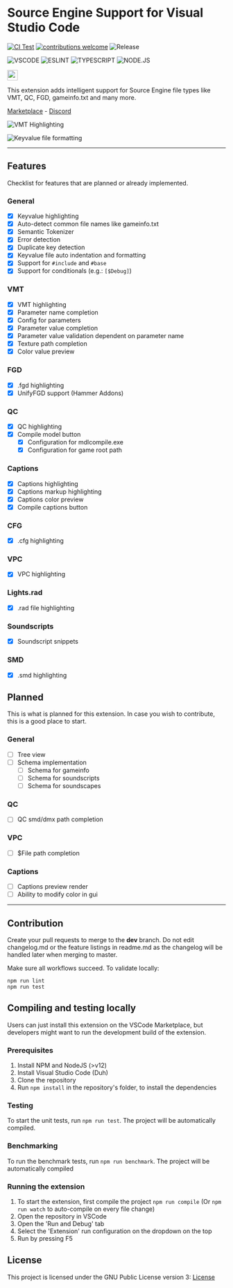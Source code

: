 # Source Engine Support for Visual Studio Code

[![CI Test](https://github.com/StefanH-AT/Source-Engine-VSCode-Extension/actions/workflows/test.yml/badge.svg)](https://github.com/StefanH-AT/Source-Engine-VSCode-Extension/actions/workflows/test.yml)
[![contributions welcome](https://img.shields.io/badge/contributions-welcome-brightgreen.svg?style=flat)](https://github.com/dwyl/esta/issues)
![Release](https://img.shields.io/github/release/StefanH-AT/Source-Engine-VSCode-Extension.svg)

![VSCODE](https://img.shields.io/badge/Visual_Studio_Code-0078D4?style=&logo=visual%20studio%20code&logoColor=white)
![ESLINT](https://img.shields.io/badge/eslint-3A33D1?style=flat&logo=eslint&logoColor=white)
![TYPESCRIPT](https://img.shields.io/badge/TypeScript-007ACC?style=flat&logo=typescript&logoColor=white)
![NODE.JS](https://img.shields.io/badge/Node.js-43853D?style=flat&logo=node.js&logoColor=white)

<a href="https://github.com/StefanH-AT/Source-Engine-VSCode-Extension/graphs/contributors">
<img src="https://contrib.rocks/image?repo=StefanH-AT/Source-Engine-VSCode-Extension" height="24"/>
</a>

This extension adds intelligent support for Source Engine file types like VMT, QC, FGD, gameinfo.txt and many more.

[Marketplace](https://marketplace.visualstudio.com/items?itemName=stefan-h-at.source-engine-support) - [Discord](https://discord.gg/BDDxkNwXWw)

![VMT Highlighting](vmt-highlighting.jpg)

![Keyvalue file formatting](formatting.gif)

---

## Features
Checklist for features that are planned or already implemented.

### General
- [x] Keyvalue highlighting
- [x] Auto-detect common file names like gameinfo.txt
- [x] Semantic Tokenizer
- [x] Error detection
- [x] Duplicate key detection
- [x] Keyvalue file auto indentation and formatting
- [x] Support for `#include` and `#base`
- [x] Support for conditionals (e.g.: `[$Debug]`)

### VMT
- [x] VMT highlighting
- [x] Parameter name completion
- [x] Config for parameters
- [x] Parameter value completion
- [x] Parameter value validation dependent on parameter name
- [x] Texture path completion
- [x] Color value preview

### FGD
- [x] .fgd highlighting
- [x] UnifyFGD support (Hammer Addons)

### QC
- [x] QC highlighting
- [x] Compile model button
  - [x] Configuration for mdlcompile.exe
  - [x] Configuration for game root path

### Captions
- [x] Captions highlighting
- [x] Captions markup highlighting
- [x] Captions color preview
- [x] Compile captions button

### CFG
- [x] .cfg highlighting

### VPC
- [x] VPC highlighting

### Lights.rad
- [x] .rad file highlighting

### Soundscripts
- [x] Soundscript snippets

### SMD
- [x] .smd highlighting

## Planned
This is what is planned for this extension. In case you wish to contribute, this is a good place to start.

### General
- [ ] Tree view
- [ ] Schema implementation
  - [ ] Schema for gameinfo 
  - [ ] Schema for soundscripts
  - [ ] Schema for soundscapes

### QC
- [ ] QC smd/dmx path completion

### VPC
- [ ] $File path completion

### Captions
- [ ] Captions preview render
- [ ] Ability to modify color in gui

---

## Contribution
Create your pull requests to merge to the **dev** branch. Do not edit changelog.md or the feature listings in readme.md as the changelog will be handled later when merging to master.

Make sure all workflows succeed. To validate locally:
```
npm run lint
npm run test
```

## Compiling and testing locally
Users can just install this extension on the VSCode Marketplace, but developers might want to run the development build of the extension.

### Prerequisites
1) Install NPM and NodeJS (>v12)
2) Install Visual Studio Code (Duh)
3) Clone the repository
4) Run `npm install` in the repository's folder, to install the dependencies

### Testing
To start the unit tests, run `npm run test`. The project will be automatically compiled.

### Benchmarking
To run the benchmark tests, run `npm run benchmark`. The project will be automatically compiled

### Running the extension
1) To start the extension, first compile the project `npm run compile` (Or `npm run watch` to auto-compile on every file change)
2) Open the repository in VSCode
3) Open the 'Run and Debug' tab
4) Select the 'Extension' run configuration on the dropdown on the top
5) Run by pressing F5

## License
This project is licensed under the GNU Public License version 3: [License](LICENSE)
